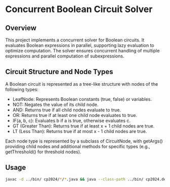 # Concurrent Boolean Circuit Solver

## Overview
This project implements a concurrent solver for Boolean circuits. It evaluates Boolean expressions in parallel, supporting lazy evaluation to optimize computation. The solver ensures concurrent handling of multiple expressions and parallel computation of subexpressions.

## Circuit Structure and Node Types
A Boolean circuit is represented as a tree-like structure with nodes of the following types:
* LeafNode: Represents Boolean constants (true, false) or variables.
* NOT: Negates the value of its child node.
* AND: Returns true if all child nodes evaluate to true.
* OR: Returns true if at least one child node evaluates to true.
* IF(a, b, c): Evaluates b if a is true, otherwise evaluates c.
* GT (Greater Than): Returns true if at least x + 1 child nodes are true.
* LT (Less Than): Returns true if at most x - 1 child nodes are true. 

Each node type is represented by a subclass of CircuitNode, with getArgs() providing child nodes and additional methods for specific types (e.g., getThreshold() for threshold nodes).

## Usage
```bash
javac -d ../bin/ cp2024/*/*.java && java --class-path ../bin/ cp2024.demo.Demo
```
